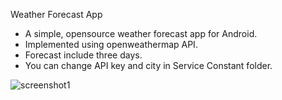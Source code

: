 
 Weather Forecast App

 *  A simple, opensource weather forecast app for Android.
 *  Implemented using openweathermap API.
 *  Forecast include three days.
 *  You can change API key and city in Service Constant folder.
 
 ![screenshot1](https://user-images.githubusercontent.com/40849335/42314107-eeb086f4-8061-11e8-8a54-70c2a5066025.png)

 

